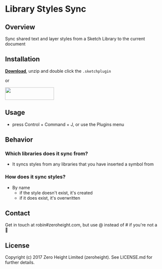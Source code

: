 # Library Styles Sync
## Overview
Sync shared text and layer styles from a Sketch Library to the current document

## Installation
**[Download](https://api.sketchpacks.com/v1/plugins/com.zeroheight.library-styles-sync/download)**, unzip and double click the `.sketchplugin`

or

<a href="https://sketchpacks.com/zeroheight/library-styles-sync/install">
	<img width="160" height="41" src="http://sketchpacks-com.s3.amazonaws.com/assets/badges/sketchpacks-badge-install.png" >
</a>

## Usage
* press Control + Command + J, or use the Plugins menu

## Behavior
### Which libraries does it sync from?
* It syncs styles from any libraries that you have inserted a symbol from

### How does it sync styles?
* By name
  * if the style doesn't exist, it's created
  * if it does exist, it's overwritten

## Contact
Get in touch at robin#zeroheight.com, but use @ instead of # if you're not a 🤖

## License
Copyright (c) 2017 Zero Height Limited (zeroheight). See LICENSE.md for further details.

